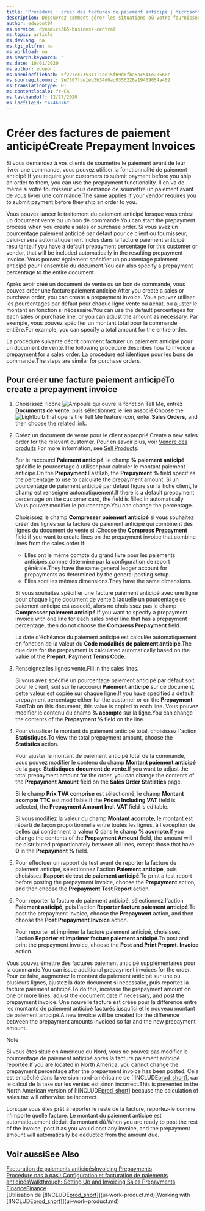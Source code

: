 ```yaml
---
title: 'Procédure : créer des factures de paiement anticipé | Microsoft Docs'
description: Découvrez comment gérer les situations où votre fournisseur ou vous-même exigez un paiement anticipé.
author: edupont04
ms.service: dynamics365-business-central
ms.topic: article
ms.devlang: na
ms.tgt_pltfrm: na
ms.workload: na
ms.search.keywords: ''
ms.date: 10/01/2020
ms.author: edupont
ms.openlocfilehash: 5f227cc73531111ae15f69d6fba5ac541e28560c
ms.sourcegitcommit: 2e7307fbe1eb3b34d0ad9356226a19409054a402
ms.translationtype: HT
ms.contentlocale: fr-CA
ms.lasthandoff: 12/17/2020
ms.locfileid: "4746876"
---
```

# <a name="create-prepayment-invoices"></a><span data-ttu-id="4c94a-103">Créer des factures de paiement anticipé</span><span class="sxs-lookup"><span data-stu-id="4c94a-103">Create Prepayment Invoices</span></span>

<span data-ttu-id="4c94a-104">Si vous demandez à vos clients de soumettre le paiement avant de leur livrer une commande, vous pouvez utiliser la fonctionnalité de paiement anticipé.</span><span class="sxs-lookup"><span data-stu-id="4c94a-104">If you require your customers to submit payment before you ship an order to them, you can use the prepayment functionality.</span></span> <span data-ttu-id="4c94a-105">Il en va de même si votre fournisseur vous demande de soumettre un paiement avant de vous livrer une commande.</span><span class="sxs-lookup"><span data-stu-id="4c94a-105">The same applies if your vendor requires you to submit payment before they ship an order to you.</span></span>  

<span data-ttu-id="4c94a-106">Vous pouvez lancer le traitement du paiement anticipé lorsque vous créez un document vente ou un bon de commande.</span><span class="sxs-lookup"><span data-stu-id="4c94a-106">You can start the prepayment process when you create a sales or purchase order.</span></span> <span data-ttu-id="4c94a-107">Si vous avez un pourcentage paiement anticipé par défaut pour ce client ou fournisseur, celui-ci sera automatiquement inclus dans la facture paiement anticipé résultante.</span><span class="sxs-lookup"><span data-stu-id="4c94a-107">If you have a default prepayment percentage for this customer or vendor, that will be included automatically in the resulting prepayment invoice.</span></span> <span data-ttu-id="4c94a-108">Vous pouvez également spécifier un pourcentage paiement anticipé pour l'ensemble du document.</span><span class="sxs-lookup"><span data-stu-id="4c94a-108">You can also specify a prepayment percentage to the entire document.</span></span>

<span data-ttu-id="4c94a-109">Après avoir créé un document de vente ou un bon de commande, vous pouvez créer une facture paiement anticipé.</span><span class="sxs-lookup"><span data-stu-id="4c94a-109">After you create a sales or purchase order, you can create a prepayment invoice.</span></span> <span data-ttu-id="4c94a-110">Vous pouvez utiliser les pourcentages par défaut pour chaque ligne vente ou achat, ou ajuster le montant en fonction si nécessaire.</span><span class="sxs-lookup"><span data-stu-id="4c94a-110">You can use the default percentages for each sales or purchase line, or you can adjust the amount as necessary.</span></span> <span data-ttu-id="4c94a-111">Par exemple, vous pouvez spécifier un montant total pour la commande entière.</span><span class="sxs-lookup"><span data-stu-id="4c94a-111">For example, you can specify a total amount for the entire order.</span></span>  

<span data-ttu-id="4c94a-112">La procédure suivante décrit comment facturer un paiement anticipé pour un document de vente.</span><span class="sxs-lookup"><span data-stu-id="4c94a-112">The following procedure describes how to invoice a prepayment for a sales order.</span></span> <span data-ttu-id="4c94a-113">La procédure est identique pour les bons de commande.</span><span class="sxs-lookup"><span data-stu-id="4c94a-113">The steps are similar for purchase orders.</span></span>  

## <a name="to-create-a-prepayment-invoice"></a><span data-ttu-id="4c94a-114">Pour créer une facture paiement anticipé</span><span class="sxs-lookup"><span data-stu-id="4c94a-114">To create a prepayment invoice</span></span>

1. <span data-ttu-id="4c94a-115">Choisissez l'icône ![Ampoule qui ouvre la fonction Tell Me](media/ui-search/search_small.png "Dites-moi ce que vous voulez faire"), entrez **Documents de vente**, puis sélectionnez le lien associé.</span><span class="sxs-lookup"><span data-stu-id="4c94a-115">Choose the ![Lightbulb that opens the Tell Me feature](media/ui-search/search_small.png "Tell me what you want to do") icon, enter **Sales Orders**, and then choose the related link.</span></span>  
2. <span data-ttu-id="4c94a-116">Créez un document de vente pour le client approprié.</span><span class="sxs-lookup"><span data-stu-id="4c94a-116">Create a new sales order for the relevant customer.</span></span> <span data-ttu-id="4c94a-117">Pour en savoir plus, voir [Vendre des produits](sales-how-sell-products.md).</span><span class="sxs-lookup"><span data-stu-id="4c94a-117">For more information, see [Sell Products](sales-how-sell-products.md).</span></span>  

    <span data-ttu-id="4c94a-118">Sur le raccourci **Paiement anticipé**, le champ **% paiement anticipé** spécifie le pourcentage à utiliser pour calculer le montant paiement anticipé.</span><span class="sxs-lookup"><span data-stu-id="4c94a-118">On the **Prepayment** FastTab, the **Prepayment %** field specifies the percentage to use to calculate the prepayment amount.</span></span> <span data-ttu-id="4c94a-119">Si un pourcentage de paiement anticipé par défaut figure sur la fiche client, le champ est renseigné automatiquement.</span><span class="sxs-lookup"><span data-stu-id="4c94a-119">If there is a default prepayment percentage on the customer card, the field is filled in automatically.</span></span> <span data-ttu-id="4c94a-120">Vous pouvez modifier le pourcentage.</span><span class="sxs-lookup"><span data-stu-id="4c94a-120">You can change the percentage.</span></span> <!--This percentage is applied to lines where the item on that line does not already specify a prepayment percentage. The prepayment percentage is only copied from the header to lines that do not copy the default prepayment percentage from the item.-->  

    <span data-ttu-id="4c94a-121">Choisissez le champ **Compresser paiement anticipé** si vous souhaitez créer des lignes sur la facture de paiement anticipé qui combinent des lignes du document de vente si :</span><span class="sxs-lookup"><span data-stu-id="4c94a-121">Choose the **Compress Prepayment** field if you want to create lines on the prepayment invoice that combine lines from the sales order if:</span></span>  

    - <span data-ttu-id="4c94a-122">Elles ont le même compte du grand livre pour les paiements anticipés,comme déterminé par la configuration de report générale.</span><span class="sxs-lookup"><span data-stu-id="4c94a-122">They have the same general ledger account for prepayments as determined by the general posting setup.</span></span>  
    - <span data-ttu-id="4c94a-123">Elles sont les mêmes dimensions.</span><span class="sxs-lookup"><span data-stu-id="4c94a-123">They have the same dimensions.</span></span>  

    <span data-ttu-id="4c94a-124">Si vous souhaitez spécifier une facture paiement anticipé avec une ligne pour chaque ligne document de vente à laquelle un pourcentage de paiement anticipé est associé, alors ne choisissez pas le champ **Compresser paiement anticipé**.</span><span class="sxs-lookup"><span data-stu-id="4c94a-124">If you want to specify a prepayment invoice with one line for each sales order line that has a prepayment percentage, then do not choose the **Compress Prepayment** field.</span></span>  

    <span data-ttu-id="4c94a-125">La date d'échéance du paiement anticipé est calculée automatiquement en fonction de la valeur du **Code modalités de paiement anticipé**.</span><span class="sxs-lookup"><span data-stu-id="4c94a-125">The due date for the prepayment is calculated automatically based on the value of the **Prepmt. Payment Terms Code**.</span></span>

3. <span data-ttu-id="4c94a-126">Renseignez les lignes vente.</span><span class="sxs-lookup"><span data-stu-id="4c94a-126">Fill in the sales lines.</span></span>  

    <span data-ttu-id="4c94a-127">Si vous avez spécifié un pourcentage paiement anticipé par défaut soit pour le client, soit sur le raccourci **Paiement anticipé** sur ce document, cette valeur est copiée sur chaque ligne.</span><span class="sxs-lookup"><span data-stu-id="4c94a-127">If you have specified a default prepayment percentage either for the customer or on the **Prepayment** FastTab on this document, this value is copied to each line.</span></span> <span data-ttu-id="4c94a-128">Vous pouvez modifier le contenu du champ **% acompte** sur la ligne.</span><span class="sxs-lookup"><span data-stu-id="4c94a-128">You can change the contents of the **Prepayment %** field on the line.</span></span>  

4. <span data-ttu-id="4c94a-129">Pour visualiser le montant du paiement anticipé total, choisissez l'action **Statistiques**.</span><span class="sxs-lookup"><span data-stu-id="4c94a-129">To view the total prepayment amount, choose the **Statistics** action.</span></span>

    <span data-ttu-id="4c94a-130">Pour ajuster le montant de paiement anticipé total de la commande, vous pouvez modifier le contenu du champ **Montant paiement anticipé** de la page **Statistiques document de vente**.</span><span class="sxs-lookup"><span data-stu-id="4c94a-130">If you want to adjust the total prepayment amount for the order, you can change the contents of the **Prepayment Amount** field on the **Sales Order Statistics** page.</span></span>  

    <span data-ttu-id="4c94a-131">Si le champ **Prix TVA comprise** est sélectionné, le champ **Montant acompte TTC** est modifiable.</span><span class="sxs-lookup"><span data-stu-id="4c94a-131">If the **Prices Including VAT** field is selected, the **Prepayment Amount Incl. VAT** field is editable.</span></span>  

    <span data-ttu-id="4c94a-132">Si vous modifiez la valeur du champ **Montant acompte**, le montant est réparti de façon proportionnelle entre toutes les lignes, à l'exception de celles qui contiennent la valeur **0** dans le champ **% acompte**.</span><span class="sxs-lookup"><span data-stu-id="4c94a-132">If you change the contents of the **Prepayment Amount** field, the amount will be distributed proportionately between all lines, except those that have **0** in the **Prepayment %** field.</span></span>  

5. <span data-ttu-id="4c94a-133">Pour effectuer un rapport de test avant de reporter la facture de paiement anticipé, sélectionnez l'action **Paiement anticipé**, puis choisissez **Rapport de test de paiement anticipé**.</span><span class="sxs-lookup"><span data-stu-id="4c94a-133">To print a test report before posting the prepayment invoice, choose the **Prepayment** action, and then choose the **Prepayment Test Report** action.</span></span>  
6. <span data-ttu-id="4c94a-134">Pour reporter la facture de paiement anticipé, sélectionnez l'action **Paiement anticipé**, puis l'action **Reporter facture paiement anticipé**.</span><span class="sxs-lookup"><span data-stu-id="4c94a-134">To post the prepayment invoice, choose the **Prepayment** action, and then choose the **Post Prepayment Invoice** action.</span></span>  

    <span data-ttu-id="4c94a-135">Pour reporter et imprimer la facture paiement anticipé, choisissez l'action **Reporter et imprimer facture paiement anticipé**.</span><span class="sxs-lookup"><span data-stu-id="4c94a-135">To post and print the prepayment invoice, choose the **Post and Print Prepmt. Invoice** action.</span></span>  

<span data-ttu-id="4c94a-136">Vous pouvez émettre des factures paiement anticipé supplémentaires pour la commande.</span><span class="sxs-lookup"><span data-stu-id="4c94a-136">You can issue additional prepayment invoices for the order.</span></span> <span data-ttu-id="4c94a-137">Pour ce faire, augmentez le montant du paiement anticipé sur une ou plusieurs lignes, ajustez la date document si nécessaire, puis reportez la facture paiement anticipé.</span><span class="sxs-lookup"><span data-stu-id="4c94a-137">To do this, increase the prepayment amount on one or more lines, adjust the document date if necessary, and post the prepayment invoice.</span></span> <span data-ttu-id="4c94a-138">Une nouvelle facture est créée pour la différence entre les montants de paiement anticipé facturés jusqu'ici et le nouveau montant de paiement anticipé.</span><span class="sxs-lookup"><span data-stu-id="4c94a-138">A new invoice will be created for the difference between the prepayment amounts invoiced so far and the new prepayment amount.</span></span>  

> [!NOTE]  
> <span data-ttu-id="4c94a-139">Si vous êtes situé en Amérique du Nord, vous ne pouvez pas modifier le pourcentage de paiement anticipé après la facture paiement anticipé reportée.</span><span class="sxs-lookup"><span data-stu-id="4c94a-139">If you are located in North America, you cannot change the prepayment percentage after the prepayment invoice has been posted.</span></span> <span data-ttu-id="4c94a-140">Cela est empêché dans la version nord\-américaine de [!INCLUDE[prod_short](includes/prod_short.md)], car le calcul de la taxe sur les ventes est sinon incorrect.</span><span class="sxs-lookup"><span data-stu-id="4c94a-140">This is prevented in the North American version of [!INCLUDE[prod_short](includes/prod_short.md)] because the calculation of sales tax will otherwise be incorrect.</span></span>  

 <span data-ttu-id="4c94a-141">Lorsque vous êtes prêt à reporter le reste de la facture, reportez-le comme n'importe quelle facture. Le montant du paiement anticipé est automatiquement déduit du montant dû.</span><span class="sxs-lookup"><span data-stu-id="4c94a-141">When you are ready to post the rest of the invoice, post it as you would post any invoice, and the prepayment amount will automatically be deducted from the amount due.</span></span>  

## <a name="see-also"></a><span data-ttu-id="4c94a-142">Voir aussi</span><span class="sxs-lookup"><span data-stu-id="4c94a-142">See Also</span></span>

[<span data-ttu-id="4c94a-143">Facturation de paiements anticipés</span><span class="sxs-lookup"><span data-stu-id="4c94a-143">Invoicing Prepayments</span></span>](finance-invoice-prepayments.md)  
[<span data-ttu-id="4c94a-144">Procédure pas à pas : Configuration et facturation de paiements anticipés</span><span class="sxs-lookup"><span data-stu-id="4c94a-144">Walkthrough: Setting Up and Invoicing Sales Prepayments</span></span>](walkthrough-setting-up-and-invoicing-sales-prepayments.md)  
[<span data-ttu-id="4c94a-145">Finance</span><span class="sxs-lookup"><span data-stu-id="4c94a-145">Finance</span></span>](finance.md)  
<span data-ttu-id="4c94a-146">[Utilisation de [!INCLUDE[prod_short](includes/prod_short.md)]](ui-work-product.md)</span><span class="sxs-lookup"><span data-stu-id="4c94a-146">[Working with [!INCLUDE[prod_short](includes/prod_short.md)]](ui-work-product.md)</span></span>
